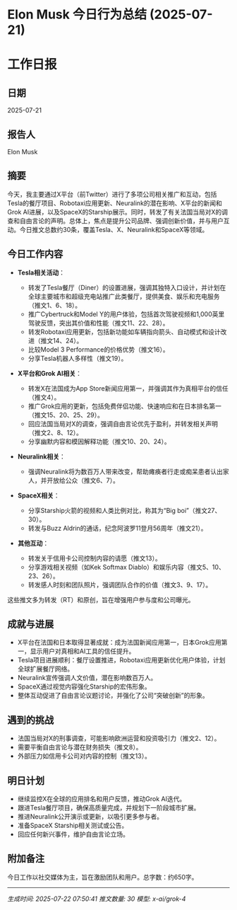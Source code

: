 # Elon Musk 今日行为总结 (2025-07-21)

# 工作日报

## 日期
2025-07-21

## 报告人
Elon Musk

## 摘要
今天，我主要通过X平台（前Twitter）进行了多项公司相关推广和互动，包括Tesla的餐厅项目、Robotaxi应用更新、Neuralink的潜在影响、X平台的新闻和Grok AI进展，以及SpaceX的Starship展示。同时，转发了有关法国当局对X的调查和自由言论的声明。总体上，焦点是提升公司品牌、强调创新价值，并与用户互动。今日推文总数约30条，覆盖Tesla、X、Neuralink和SpaceX等领域。

## 今日工作内容
- **Tesla相关活动**： 
  - 转发了Tesla餐厅（Diner）的设置进展，强调其独特入口设计，并计划在全球主要城市和超级充电站推广此类餐厅，提供美食、娱乐和充电服务（推文1、6、18）。
  - 推广Cybertruck和Model Y的用户体验，包括首次驾驶视频和1,000英里驾驶反馈，突出其价值和性能（推文11、22、28）。
  - 转发Robotaxi应用更新，包括新功能如车辆指向箭头、自动模式和设计改进（推文14、24）。
  - 比较Model 3 Performance的价格优势（推文16）。
  - 分享Tesla机器人多样性（推文19）。

- **X平台和Grok AI相关**：
  - 转发X在法国成为App Store新闻应用第一，并强调其作为真相平台的信任（推文4）。
  - 推广Grok应用的更新，包括免费伴侣功能、快速响应和在日本排名第一（推文15、20、25、29）。
  - 回应法国当局对X的调查，强调自由言论优先于盈利，并转发相关声明（推文2、8、12）。
  - 分享幽默内容和模因解释功能（推文10、20、24）。

- **Neuralink相关**：
  - 强调Neuralink将为数百万人带来改变，帮助瘫痪者行走或痴呆患者认出家人，并开放给公众（推文6、7）。

- **SpaceX相关**：
  - 分享Starship火箭的视频和人类比例对比，称其为“Big boi”（推文27、30）。
  - 转发与Buzz Aldrin的通话，纪念阿波罗11登月56周年（推文21）。

- **其他互动**：
  - 转发关于信用卡公司控制内容的请愿（推文13）。
  - 分享游戏相关视频（如Kek Softmax Diablo）和娱乐内容（推文5、10、23、26）。
  - 转发感人时刻和团队照片，强调团队合作的价值（推文3、9、17）。

这些推文多为转发（RT）和原创，旨在增强用户参与度和公司曝光。

## 成就与进展
- X平台在法国和日本取得显著成就：成为法国新闻应用第一，日本Grok应用第一，显示用户对真相和AI工具的信任提升。
- Tesla项目进展顺利：餐厅设置推进，Robotaxi应用更新优化用户体验，计划全球扩展餐厅网络。
- Neuralink宣传强调人文价值，潜在影响数百万人。
- SpaceX通过视觉内容强化Starship的宏伟形象。
- 整体互动促进了自由言论议题讨论，并强化了公司“突破创新”的形象。

## 遇到的挑战
- 法国当局对X的刑事调查，可能影响欧洲运营和投资吸引力（推文2、12）。
- 需要平衡自由言论与潜在财务损失（推文8）。
- 外部压力如信用卡公司对内容的控制（推文13）。

## 明日计划
- 继续监控X在全球的应用排名和用户反馈，推动Grok AI迭代。
- 跟进Tesla餐厅项目，确保高质量完成，并规划下一阶段城市扩展。
- 推进Neuralink公开演示或更新，以吸引更多参与者。
- 准备SpaceX Starship相关测试或公告。
- 回应任何新兴事件，维护自由言论立场。

## 附加备注
今日工作以社交媒体为主，旨在激励团队和用户。总字数：约650字。

---
*生成时间: 2025-07-22 07:50:41*
*推文数量: 30*
*模型: x-ai/grok-4*
